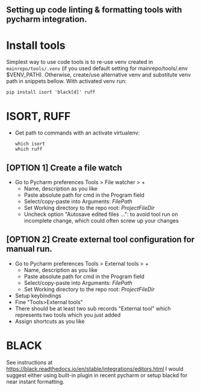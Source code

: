 Setting up code linting & formatting tools with pycharm integration.
---

# Install tools
Simplest way to use code tools is to re-use venv created in `mainrepo/tools/.venv`
(if you used default setting for mainrepo/tools/.env $VENV_PATH).
Otherwise, create/use alternative venv and substitute venv path in snippets bellow.
With activated venv run:
    
    pip install isort 'black[d]' ruff

# ISORT, RUFF

- Get path to commands with an activate virtualenv:
    
      which isort
      which ruff

## [OPTION 1] Create a file watch 
- Go to Pycharm preferences Tools > File watcher > +
  - Name, description as you like
  - Paste absolute path for cmd in the Program field
  - Select/copy-paste into Arguments:  $FilePath$
  - Set Working directory to the repo root: $ProjectFileDir$
  - Uncheck option "Autosave edited files ...": to avoid tool run on incomplete change, which could often screw up your changes 

## [OPTION 2] Create external tool configuration for manual run. 
- Go to Pycharm preferences Tools > External tools > +
  - Name, description as you like
  - Paste absolute path for cmd in the Program field
  - Select/copy-paste into Arguments:  $FilePath$
  - Set Working directory to the repo root: $ProjectFileDir$
-  Setup keybindings
  - Fine "Tools>External tools"
  - There should be at least two sub records "External tool" which represents two tools which you just added
  - Assign shortcuts as you like

# BLACK

See instructions at https://black.readthedocs.io/en/stable/integrations/editors.html
I would suggest either using built-in plugin in recent pycharm or setup blackd for near instant formatting.

